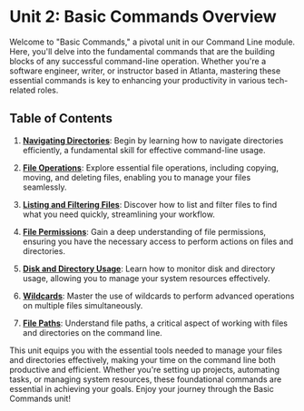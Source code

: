 # Unit 2: Basic Commands Overview

Welcome to "Basic Commands," a pivotal unit in our Command Line module. Here, you'll delve into the fundamental commands that are the building blocks of any successful command-line operation. Whether you're a software engineer, writer, or instructor based in Atlanta, mastering these essential commands is key to enhancing your productivity in various tech-related roles.

## Table of Contents

1. **[Navigating Directories](navigating-directories.md)**: Begin by learning how to navigate directories efficiently, a fundamental skill for effective command-line usage.

2. **[File Operations](file-operations.md)**: Explore essential file operations, including copying, moving, and deleting files, enabling you to manage your files seamlessly.

3. **[Listing and Filtering Files](listing-and-filtering-files.md)**: Discover how to list and filter files to find what you need quickly, streamlining your workflow.

4. **[File Permissions](working-with-permissions.md)**: Gain a deep understanding of file permissions, ensuring you have the necessary access to perform actions on files and directories.

5. **[Disk and Directory Usage](disk-and-directory-usage.md)**: Learn how to monitor disk and directory usage, allowing you to manage your system resources effectively.

6. **[Wildcards](wildcards.md)**: Master the use of wildcards to perform advanced operations on multiple files simultaneously.

7. **[File Paths](file-paths.md)**: Understand file paths, a critical aspect of working with files and directories on the command line.

This unit equips you with the essential tools needed to manage your files and directories effectively, making your time on the command line both productive and efficient. Whether you're setting up projects, automating tasks, or managing system resources, these foundational commands are essential in achieving your goals. Enjoy your journey through the Basic Commands unit!